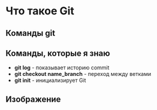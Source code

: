 # Что такое Git

## Команды git


## Команды, которые **я знаю**
* **git log** - показывает историю commit
* **git checkout name_branch** - переход между ветками
* **git init** -  инициализирует Git

## Изображение